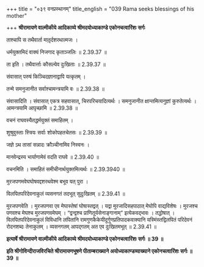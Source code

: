 +++
title = "०३९ वनप्रस्थानम्"
title_english = "039 Rama seeks blessings of his mother"

+++
**श्रीरामायणे वाल्मीकीये आदिकाव्ये श्रीमदयोध्याकाण्डे एकोनचत्वारिंशः सर्गः**

ताश्चापि स तथैवार्ता मातृ़र्दशरथात्मजः ।

धर्मयुक्तमिदं वाक्यं निजगाद कृताञ्जलिः ॥ 2.39.37 ॥

ता इति । तथैवार्त्ताः कौसल्येव दुःखिताः ॥ 2.39.37 ॥

संवासात् परुषं किञ्चिदज्ञानाद्वापि यत्कृतम् ।

तन्मे समनुजानीत सर्वाश्चामन्त्रयामि वः ॥ 2.39.38 ॥

संवासादिति । संवासात् एकत्र सहवासात्, चिरपरिचयादित्यर्थः । समनुजानीत क्षान्तमित्यनुज्ञां कुरुतेत्यर्थः । आमन्त्रयामि आपृच्छामि ॥ 2.39.38 ॥

वचनं राघवस्यैतद्धर्मयुक्तं समाहितम् ।

शुश्रुवुस्ताः स्त्रियः सर्वाः शोकोपहतचेतसः ॥ 2.39.39 ॥

जज्ञे ऽथ तासां सन्नादः क्रौञ्चीनामिव निस्वनः ।

मानवेन्द्रस्य भार्याणामेवं वदति राघवे ॥ 2.39.40 ॥

वचनमिति । समाहितं समीचीनार्थयुक्तमित्यर्थः ॥ 2.39.3940 ॥

मुरजपणमवेघघोषवद्दशरथवेश्म बभूव यत् पुरा ।

विलपितपरिदेवनाकुलं व्यसनगतं तदभूत् सुदुःखितम् ॥ 2.39.41 ॥

मुरजपणवेति । मुरजपणवा एव मेघास्तेषां घोषास्तद्वत् । यद्वा मुरजादिसहपाठात् मेघोपि वाद्यविशेषः । मुरजश्च पणवश्च मेघश्च मुरजपणवमेघम् । “द्वन्द्वश्च प्राणितूर्यसेनाङ्गानाम्” इत्येकवद्भावः । तद्धोषात् । विलपितपरिदेवनाकुलं विविधानि लपितानि रामगुणकैकेयीदुर्गुणप्रतिपादकवाक्यानि यस्मिंस्तद्विलपितं परिदेवनं रोदनशब्दः तेनाकुलम् । व्यसनगतम् आपद्गतम् अत एव दुःखितमभूत् ॥ 2.39.41 ॥

**इत्यार्षे श्रीरामायणे वाल्मीकीये आदिकाव्ये श्रीमदयोध्याकाण्डे एकोनचत्वारिंशः सर्गः ॥ 39 ॥**

**इति श्रीगोविन्दीराजविरचिते श्रीरामायणभूषणे पीताम्बराख्याने अयोध्याकाण्डव्याख्याने एकोनचत्वारिंशः सर्गः ॥ 39 ॥**
